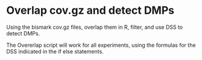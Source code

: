 # Overlap cov.gz and detect DMPs

Using the bismark cov.gz files, overlap them in R, filter, and use DSS to detect DMPs.

The Overerlap script will work for all experiments, using the formulas for the DSS indicated in the if else statements.
